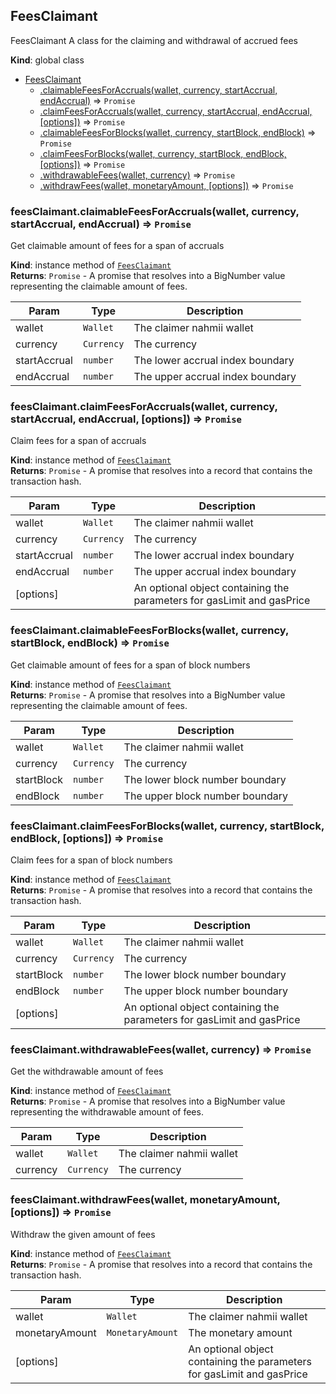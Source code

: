 <a name="module_nahmii-sdk"></a>

## FeesClaimant
FeesClaimant
A class for the claiming and withdrawal of accrued fees

**Kind**: global class  

* [FeesClaimant](#module_nahmii-sdk)
    * [.claimableFeesForAccruals(wallet, currency, startAccrual, endAccrual)](#module_nahmii-sdk+claimableFeesForAccruals) ⇒ <code>Promise</code>
    * [.claimFeesForAccruals(wallet, currency, startAccrual, endAccrual, [options])](#module_nahmii-sdk+claimFeesForAccruals) ⇒ <code>Promise</code>
    * [.claimableFeesForBlocks(wallet, currency, startBlock, endBlock)](#module_nahmii-sdk+claimableFeesForBlocks) ⇒ <code>Promise</code>
    * [.claimFeesForBlocks(wallet, currency, startBlock, endBlock, [options])](#module_nahmii-sdk+claimFeesForBlocks) ⇒ <code>Promise</code>
    * [.withdrawableFees(wallet, currency)](#module_nahmii-sdk+withdrawableFees) ⇒ <code>Promise</code>
    * [.withdrawFees(wallet, monetaryAmount, [options])](#module_nahmii-sdk+withdrawFees) ⇒ <code>Promise</code>

<a name="module_nahmii-sdk+claimableFeesForAccruals"></a>

### feesClaimant.claimableFeesForAccruals(wallet, currency, startAccrual, endAccrual) ⇒ <code>Promise</code>
Get claimable amount of fees for a span of accruals

**Kind**: instance method of [<code>FeesClaimant</code>](#module_nahmii-sdk)  
**Returns**: <code>Promise</code> - A promise that resolves into a BigNumber value representing the claimable amount of fees.  

| Param | Type | Description |
| --- | --- | --- |
| wallet | <code>Wallet</code> | The claimer nahmii wallet |
| currency | <code>Currency</code> | The currency |
| startAccrual | <code>number</code> | The lower accrual index boundary |
| endAccrual | <code>number</code> | The upper accrual index boundary |

<a name="module_nahmii-sdk+claimFeesForAccruals"></a>

### feesClaimant.claimFeesForAccruals(wallet, currency, startAccrual, endAccrual, [options]) ⇒ <code>Promise</code>
Claim fees for a span of accruals

**Kind**: instance method of [<code>FeesClaimant</code>](#module_nahmii-sdk)  
**Returns**: <code>Promise</code> - A promise that resolves into a record that contains the transaction hash.  

| Param | Type | Description |
| --- | --- | --- |
| wallet | <code>Wallet</code> | The claimer nahmii wallet |
| currency | <code>Currency</code> | The currency |
| startAccrual | <code>number</code> | The lower accrual index boundary |
| endAccrual | <code>number</code> | The upper accrual index boundary |
| [options] |  | An optional object containing the parameters for gasLimit and gasPrice |

<a name="module_nahmii-sdk+claimableFeesForBlocks"></a>

### feesClaimant.claimableFeesForBlocks(wallet, currency, startBlock, endBlock) ⇒ <code>Promise</code>
Get claimable amount of fees for a span of block numbers

**Kind**: instance method of [<code>FeesClaimant</code>](#module_nahmii-sdk)  
**Returns**: <code>Promise</code> - A promise that resolves into a BigNumber value representing the claimable amount of fees.  

| Param | Type | Description |
| --- | --- | --- |
| wallet | <code>Wallet</code> | The claimer nahmii wallet |
| currency | <code>Currency</code> | The currency |
| startBlock | <code>number</code> | The lower block number boundary |
| endBlock | <code>number</code> | The upper block number boundary |

<a name="module_nahmii-sdk+claimFeesForBlocks"></a>

### feesClaimant.claimFeesForBlocks(wallet, currency, startBlock, endBlock, [options]) ⇒ <code>Promise</code>
Claim fees for a span of block numbers

**Kind**: instance method of [<code>FeesClaimant</code>](#module_nahmii-sdk)  
**Returns**: <code>Promise</code> - A promise that resolves into a record that contains the transaction hash.  

| Param | Type | Description |
| --- | --- | --- |
| wallet | <code>Wallet</code> | The claimer nahmii wallet |
| currency | <code>Currency</code> | The currency |
| startBlock | <code>number</code> | The lower block number boundary |
| endBlock | <code>number</code> | The upper block number boundary |
| [options] |  | An optional object containing the parameters for gasLimit and gasPrice |

<a name="module_nahmii-sdk+withdrawableFees"></a>

### feesClaimant.withdrawableFees(wallet, currency) ⇒ <code>Promise</code>
Get the withdrawable amount of fees

**Kind**: instance method of [<code>FeesClaimant</code>](#module_nahmii-sdk)  
**Returns**: <code>Promise</code> - A promise that resolves into a BigNumber value representing the withdrawable amount of fees.  

| Param | Type | Description |
| --- | --- | --- |
| wallet | <code>Wallet</code> | The claimer nahmii wallet |
| currency | <code>Currency</code> | The currency |

<a name="module_nahmii-sdk+withdrawFees"></a>

### feesClaimant.withdrawFees(wallet, monetaryAmount, [options]) ⇒ <code>Promise</code>
Withdraw the given amount of fees

**Kind**: instance method of [<code>FeesClaimant</code>](#module_nahmii-sdk)  
**Returns**: <code>Promise</code> - A promise that resolves into a record that contains the transaction hash.  

| Param | Type | Description |
| --- | --- | --- |
| wallet | <code>Wallet</code> | The claimer nahmii wallet |
| monetaryAmount | <code>MonetaryAmount</code> | The monetary amount |
| [options] |  | An optional object containing the parameters for gasLimit and gasPrice |

